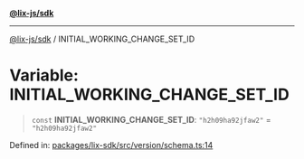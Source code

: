 [**@lix-js/sdk**](../README.md)

***

[@lix-js/sdk](../README.md) / INITIAL\_WORKING\_CHANGE\_SET\_ID

# Variable: INITIAL\_WORKING\_CHANGE\_SET\_ID

> `const` **INITIAL\_WORKING\_CHANGE\_SET\_ID**: `"h2h09ha92jfaw2"` = `"h2h09ha92jfaw2"`

Defined in: [packages/lix-sdk/src/version/schema.ts:14](https://github.com/opral/monorepo/blob/f6145848c50035d05b8b3729072a23a67228ebc3/packages/lix-sdk/src/version/schema.ts#L14)
